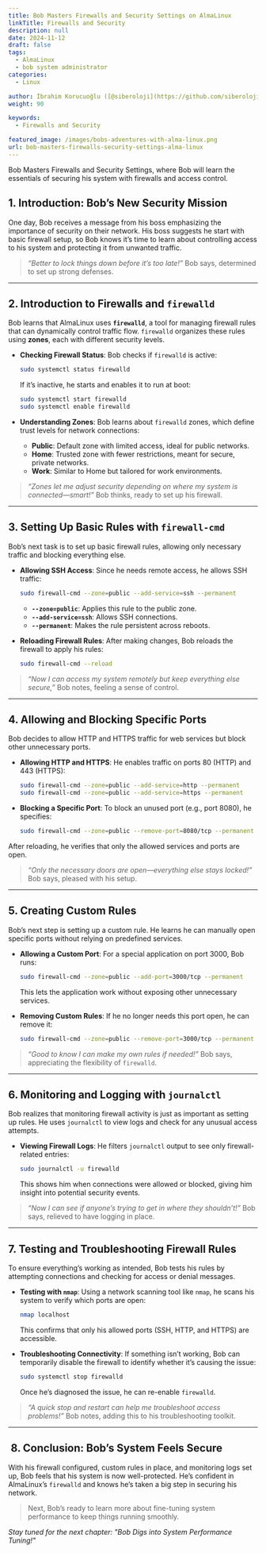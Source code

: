 ```yaml
---
title: Bob Masters Firewalls and Security Settings on AlmaLinux
linkTitle: Firewalls and Security
description: null
date: 2024-11-12
draft: false
tags:
  - AlmaLinux
  - bob system administrator
categories:
  - Linux

author: İbrahim Korucuoğlu ([@siberoloji](https://github.com/siberoloji))
weight: 90

keywords:
  - Firewalls and Security

featured_image: /images/bobs-adventures-with-alma-linux.png
url: bob-masters-firewalls-security-settings-alma-linux
---
```


Bob Masters Firewalls and Security Settings, where Bob will learn the essentials of securing his system with firewalls and access control.

## 1. Introduction: Bob’s New Security Mission

One day, Bob receives a message from his boss emphasizing the importance of security on their network. His boss suggests he start with basic firewall setup, so Bob knows it’s time to learn about controlling access to his system and protecting it from unwanted traffic.

> *“Better to lock things down before it’s too late!”* Bob says, determined to set up strong defenses.

---

## 2. Introduction to Firewalls and `firewalld`

Bob learns that AlmaLinux uses **`firewalld`**, a tool for managing firewall rules that can dynamically control traffic flow. `firewalld` organizes these rules using **zones**, each with different security levels.

- **Checking Firewall Status**: Bob checks if `firewalld` is active:

  ```bash
  sudo systemctl status firewalld
  ```

  If it’s inactive, he starts and enables it to run at boot:

  ```bash
  sudo systemctl start firewalld
  sudo systemctl enable firewalld
  ```

- **Understanding Zones**: Bob learns about `firewalld` zones, which define trust levels for network connections:
  - **Public**: Default zone with limited access, ideal for public networks.
  - **Home**: Trusted zone with fewer restrictions, meant for secure, private networks.
  - **Work**: Similar to Home but tailored for work environments.

> *“Zones let me adjust security depending on where my system is connected—smart!”* Bob thinks, ready to set up his firewall.

---

## 3. Setting Up Basic Rules with `firewall-cmd`

Bob’s next task is to set up basic firewall rules, allowing only necessary traffic and blocking everything else.

- **Allowing SSH Access**: Since he needs remote access, he allows SSH traffic:

  ```bash
  sudo firewall-cmd --zone=public --add-service=ssh --permanent
  ```

  - **`--zone=public`**: Applies this rule to the public zone.
  - **`--add-service=ssh`**: Allows SSH connections.
  - **`--permanent`**: Makes the rule persistent across reboots.

- **Reloading Firewall Rules**: After making changes, Bob reloads the firewall to apply his rules:

  ```bash
  sudo firewall-cmd --reload
  ```

> *“Now I can access my system remotely but keep everything else secure,”* Bob notes, feeling a sense of control.

---

## 4. Allowing and Blocking Specific Ports

Bob decides to allow HTTP and HTTPS traffic for web services but block other unnecessary ports.

- **Allowing HTTP and HTTPS**: He enables traffic on ports 80 (HTTP) and 443 (HTTPS):

  ```bash
  sudo firewall-cmd --zone=public --add-service=http --permanent
  sudo firewall-cmd --zone=public --add-service=https --permanent
  ```
  
- **Blocking a Specific Port**: To block an unused port (e.g., port 8080), he specifies:

  ```bash
  sudo firewall-cmd --zone=public --remove-port=8080/tcp --permanent
  ```

After reloading, he verifies that only the allowed services and ports are open.

> *“Only the necessary doors are open—everything else stays locked!”* Bob says, pleased with his setup.

---

## 5. Creating Custom Rules

Bob’s next step is setting up a custom rule. He learns he can manually open specific ports without relying on predefined services.

- **Allowing a Custom Port**: For a special application on port 3000, Bob runs:

  ```bash
  sudo firewall-cmd --zone=public --add-port=3000/tcp --permanent
  ```

  This lets the application work without exposing other unnecessary services.

- **Removing Custom Rules**: If he no longer needs this port open, he can remove it:

  ```bash
  sudo firewall-cmd --zone=public --remove-port=3000/tcp --permanent
  ```

> *“Good to know I can make my own rules if needed!”* Bob says, appreciating the flexibility of `firewalld`.

---

## 6. Monitoring and Logging with `journalctl`

Bob realizes that monitoring firewall activity is just as important as setting up rules. He uses `journalctl` to view logs and check for any unusual access attempts.

- **Viewing Firewall Logs**: He filters `journalctl` output to see only firewall-related entries:

  ```bash
  sudo journalctl -u firewalld
  ```

  This shows him when connections were allowed or blocked, giving him insight into potential security events.

> *“Now I can see if anyone’s trying to get in where they shouldn’t!”* Bob says, relieved to have logging in place.

---

## 7. Testing and Troubleshooting Firewall Rules

To ensure everything’s working as intended, Bob tests his rules by attempting connections and checking for access or denial messages.

- **Testing with `nmap`**: Using a network scanning tool like `nmap`, he scans his system to verify which ports are open:

  ```bash
  nmap localhost
  ```

  This confirms that only his allowed ports (SSH, HTTP, and HTTPS) are accessible.

- **Troubleshooting Connectivity**: If something isn’t working, Bob can temporarily disable the firewall to identify whether it’s causing the issue:

  ```bash
  sudo systemctl stop firewalld
  ```

  Once he’s diagnosed the issue, he can re-enable `firewalld`.

> *“A quick stop and restart can help me troubleshoot access problems!”* Bob notes, adding this to his troubleshooting toolkit.

---

##  8. Conclusion: Bob’s System Feels Secure

With his firewall configured, custom rules in place, and monitoring logs set up, Bob feels that his system is now well-protected. He’s confident in AlmaLinux’s `firewalld` and knows he’s taken a big step in securing his network.

> Next, Bob’s ready to learn more about fine-tuning system performance to keep things running smoothly.

*Stay tuned for the next chapter: "Bob Digs into System Performance Tuning!"*

